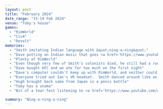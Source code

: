 ```yaml
---
layout: post
title: "February 2024"
date_range: "15-19 Feb 2024"
venue: "Toby's house"
games:
  - "RimWorld"
  - "Civ4"
  - "Revolt"
memories:
  - "Smith imitating Indian language with &quot;ning-a-ning&quot;"
  - "Dave putting on Indian music that goes <a href='https://www.youtube.com/watch?v=x9WO2ieJMYk' target='_blank'>ning-a-ning</a> and driving Smith nuts"
  - "Plenty of RimWorld"
  - "Even though very few of Smith's colonists died, he still had a room FULL of dead bodies"
  - "Dave bought KFC and we ate far too much on the first night"
  - "Dave's computer couldn't keep up with RimWorld, and neither could the spare Ian brought, so Dave went out and bought a new computer from JB"
  - "Everyone tried out Ian's VR headset.  Smith danced around like an excited emu"
  - "Hugh brought back sake from Japan in a penis bottle"
  - "Toby has a snake"
  - "Bit of a tear-fest listening to <a href='https://www.youtube.com/watch?v=fSKQRDq3RkM' target='_blank'>blink-182 - One More Time</a>"

summary: "Ning-a-ning-a-ning"
---
```

